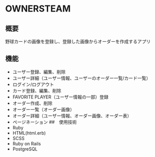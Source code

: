 # OWNERSTEAM
## 概要
野球カードの画像を登録し、登録した画像からオーダーを作成するアプリ
## 機能
* ユーザー登録、編集、削除
* ユーザー詳細（ユーザー情報、ユーザーのオーダー一覧/カード一覧）
* ログイン/ログアウト
* カード登録、編集、削除
* FAVORITE PLAYER（ユーザー情報の一部）登録
* オーダー作成、削除
* オーダー一覧（オーダー画像）
* オーダー詳細（ユーザー情報、オーダー画像、オーダー表）
* ページネーション
##　使用技術
* Ruby
* HTML(html.erb)
* SCSS
* Ruby on Rails
* PostgreSQL
